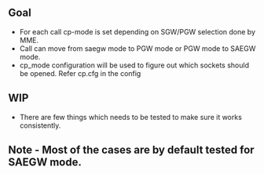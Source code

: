 ## Goal 
- For each call cp-mode is set depending on SGW/PGW selection done by MME.
- Call can move from saegw mode to PGW mode or PGW mode to SAEGW mode.
- cp_mode configuration will be used to figure out which sockets should be opened. Refer cp.cfg in the config  

## WIP
- There are few things which needs to be tested to make sure it works consistently.

## Note - Most of the cases are by default tested for SAEGW mode.
